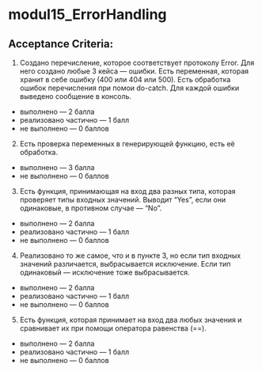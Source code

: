# modul15_ErrorHandling
 
## Acceptance Criteria:

1. Создано перечисление, которое соответствует протоколу Error. Для него создано любые 3 кейса —  ошибки. Есть переменная, которая хранит в себе ошибку (400 или 404 или 500). Есть обработка ошибок перечисления при помои do-catch. Для каждой ошибки выведено сообщение в консоль.
- выполнено — 2 балла
- реализовано частично — 1 балл
- не выполнено — 0 баллов

2. Есть проверка переменных в генерирующей функцию, есть её обработка.
- выполнено — 3 балла
- не выполнено — 0 баллов

3. Есть функция, принимающая на вход два разных типа, которая проверяет типы входных значений. Выводит “Yes”, если они одинаковые, в противном случае — “No”.
- выполнено — 2 балла
- реализовано частично — 1 балл
- не выполнено — 0 баллов

4. Реализовано то же самое, что и в пункте 3, но если тип входных значений различается, выбрасывается исключение. Если тип одинаковый — исключение тоже выбрасывается.
- выполнено — 2 балла
- реализовано частично — 1 балл
- не выполнено — 0 баллов

5. Есть функция, которая принимает на вход два любых значения и сравнивает их при помощи оператора равенства (==).
- выполнено — 2 балла
- реализовано частично — 1 балл
- не выполнено — 0 баллов
